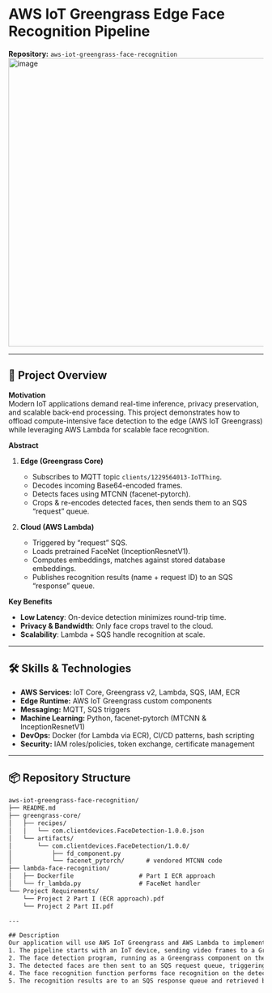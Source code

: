 # AWS IoT Greengrass Edge Face Recognition Pipeline

**Repository:** `aws-iot-greengrass-face-recognition`
<img width="569" alt="image" src="https://github.com/user-attachments/assets/2e5a6203-481a-4c9d-bc9b-3c7355d1e26d" />

---

## 🚀 Project Overview

**Motivation**  
Modern IoT applications demand real-time inference, privacy preservation, and scalable back-end processing. This project demonstrates how to offload compute-intensive face detection to the edge (AWS IoT Greengrass) while leveraging AWS Lambda for scalable face recognition.

**Abstract**  
1. **Edge (Greengrass Core)**  
   - Subscribes to MQTT topic `clients/1229564013-IoTThing`.  
   - Decodes incoming Base64-encoded frames.  
   - Detects faces using MTCNN (facenet-pytorch).  
   - Crops & re-encodes detected faces, then sends them to an SQS “request” queue.

2. **Cloud (AWS Lambda)**  
   - Triggered by “request” SQS.  
   - Loads pretrained FaceNet (InceptionResnetV1).  
   - Computes embeddings, matches against stored database embeddings.  
   - Publishes recognition results (name + request ID) to an SQS “response” queue.

**Key Benefits**  
- **Low Latency**: On-device detection minimizes round-trip time.  
- **Privacy & Bandwidth**: Only face crops travel to the cloud.  
- **Scalability**: Lambda + SQS handle recognition at scale.

---

## 🛠️ Skills & Technologies

- **AWS Services:** IoT Core, Greengrass v2, Lambda, SQS, IAM, ECR  
- **Edge Runtime:** AWS IoT Greengrass custom components  
- **Messaging:** MQTT, SQS triggers  
- **Machine Learning:** Python, facenet-pytorch (MTCNN & InceptionResnetV1)  
- **DevOps:** Docker (for Lambda via ECR), CI/CD patterns, bash scripting  
- **Security:** IAM roles/policies, token exchange, certificate management  

---

## 📦 Repository Structure

```txt
aws-iot-greengrass-face-recognition/
├── README.md
├── greengrass-core/
│   ├── recipes/
│   │   └── com.clientdevices.FaceDetection-1.0.0.json
│   └── artifacts/
│       └── com.clientdevices.FaceDetection/1.0.0/
│           ├── fd_component.py
│           └── facenet_pytorch/      # vendored MTCNN code
├── lambda-face-recognition/
│   ├── Dockerfile                  # Part I ECR approach
│   └── fr_lambda.py                # FaceNet handler
└── Project Requirements/
    └── Project 2 Part I (ECR approach).pdf
    └── Project 2 Part II.pdf

---

## Description
Our application will use AWS IoT Greengrass and AWS Lambda to implement a distributed pipeline to recognize faces in video frames collected from Internet of Things (IoT) devices such as smart cameras (illustrated in Figure 1).
1. The pipeline starts with an IoT device, sending video frames to a Greengrass Core device using MQTT.
2. The face detection program, running as a Greengrass component on the Core device, receives video frames, performs face detection using a machine learning model (MTCNN), and produces the detected faces.
3. The detected faces are then sent to an SQS request queue, triggering the face-recognition function running on AWS Lambda.
4. The face recognition function performs face recognition on the detected faces using a ML model (FaceNet), and produces the classification results of the recognized faces.
5. The recognition results are to an SQS response queue and retrieved by the IoT device.
